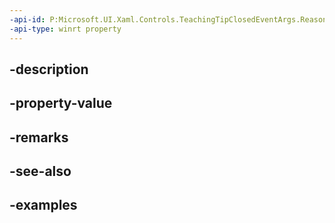 ```yaml
---
-api-id: P:Microsoft.UI.Xaml.Controls.TeachingTipClosedEventArgs.Reason
-api-type: winrt property
---
```


## -description

## -property-value

## -remarks

## -see-also

## -examples

